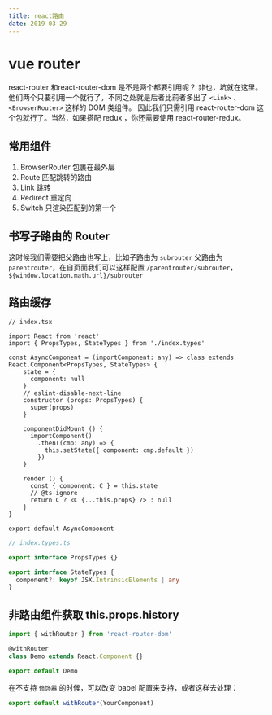 ```yaml
---
title: react路由
date: 2019-03-29
---
```


# vue router

react-router 和react-router-dom 是不是两个都要引用呢？
非也，坑就在这里。他们两个只要引用一个就行了，不同之处就是后者比前者多出了 `<Link>` 、 `<BrowserRouter>` 这样的 DOM 类组件。
因此我们只需引用 react-router-dom 这个包就行了。当然，如果搭配 redux ，你还需要使用 react-router-redux。

## 常用组件

1. BrowserRouter 包裹在最外层
2. Route 匹配跳转的路由
3. Link 跳转
4. Redirect 重定向
5. Switch 只渲染匹配到的第一个

## 书写子路由的 Router

这时候我们需要把父路由也写上，比如子路由为 `subrouter` 父路由为 `parentrouter`，在自页面我们可以这样配置 `/parentrouter/subrouter`，`${window.location.math.url}/subrouter`

## 路由缓存

```tsx
// index.tsx

import React from 'react'
import { PropsTypes, StateTypes } from './index.types'

const AsyncComponent = (importComponent: any) => class extends React.Component<PropsTypes, StateTypes> {
    state = {
      component: null
    }
    // eslint-disable-next-line
    constructor (props: PropsTypes) {
      super(props)
    }

    componentDidMount () {
      importComponent()
        .then((cmp: any) => {
          this.setState({ component: cmp.default })
        })
    }

    render () {
      const { component: C } = this.state
      // @ts-ignore
      return C ? <C {...this.props} /> : null
    }
}

export default AsyncComponent
```

```ts
// index.types.ts

export interface PropsTypes {}

export interface StateTypes {
  component?: keyof JSX.IntrinsicElements | any
}
```

## 非路由组件获取 this.props.history

```js
import { withRouter } from 'react-router-dom'

@withRouter
class Demo extends React.Component {}

export default Demo
```

在不支持 `修饰器` 的时候，可以改变 babel 配置来支持，或者这样去处理：

```js
export default withRouter(YourComponent)
```